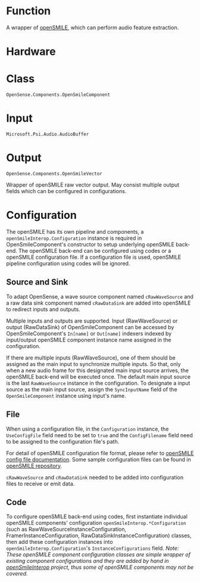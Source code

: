 # Function

A wrapper of [openSMILE](https://github.com/naxingyu/opensmile), which can perform audio feature extraction.

# Hardware

# Class

`OpenSense.Components.OpenSmileComponent`

# Input

`Microsoft.Psi.Audio.AudioBuffer`

# Output

`OpenSense.Components.OpenSmileVector`

Wrapper of openSMILE raw vector output. May consist multiple output fields which can be configured in configurations.

# Configuration

The openSMILE has its own pipeline and components, a `openSmileInterop.Configuration` instance is required in OpenSmileComponent's constructor to setup underlying openSMILE back-end.
The openSMILE back-end can be configured using codes or a openSMILE configuration file.
If a configuration file is used, openSMILE pipeline configuration using codes will be ignored.

## Source and Sink

To adapt OpenSense, a wave source component named `cRawWaveSource` and a raw data sink component named `cRawDataSink` are added into openSMILE to redirect inputs and outputs.

Multiple inputs and outputs are supported.
Input (RawWaveSource) or output (RawDataSink) of OpenSmileComponent can be accessed by OpenSmileComponent's `In[name]` or `Out[name]` indexers indexed by input/output openSMILE component instance name assigned in the configuration.

If there are multiple inputs (RawWaveSource), one of them should be assigned as the main input to synchronize multiple inputs.
So that, only when a new audio frame for this designated main input source arrives, the openSMILE back-end will be executed once.
The default main input source is the last `RawWaveSource` instance in the configuration.
To designate a input source as the main input source, assign the `SyncInputName` field of the `OpenSmileComponent` instance using input's name.

## File

When using a configuration file, in the `Configuration` instance, the `UseConfigFile` field need to be set to `true` and the `ConfigFilename` field need to be assigned to the configuration file's path.

For detail of openSMILE configuration file format, please refer to [openSMILE config file documentation](https://github.com/naxingyu/opensmile/blob/master/doc/configfile.txt).
Some sample configuration files can be found in [openSMILE repository](https://github.com/naxingyu/opensmile/tree/master/config).

`cRawWaveSource` and `cRawDataSink` needed to be added into configuration files to receive or emit data.

## Code

To configure openSMILE back-end using codes, first instantiate individual openSMILE components' configuration `openSmileInterop.*Configuration` (such as RawWaveSourceInstanceConfiguration, FramerInstanceConfiguration, RawDataSinkInstanceConfiguration) classes, then add these configuration instances into `openSmileInterop.Configuration`'s `InstanceConfigurations` field.
*Note: These openSMILE component configuration classes are simple wrapper of existing component configurations and they are added by hand in [openSmileInterop](https://github.com/intelligent-human-perception-laboratory/openSmileInterop) project, thus some of openSMILE components may not be covered.*
